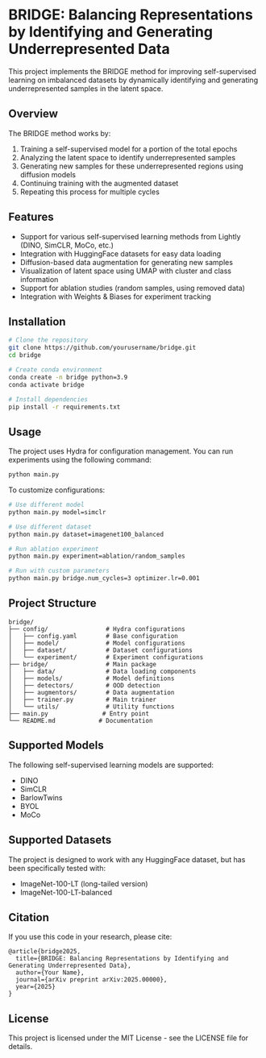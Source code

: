# BRIDGE: Balancing Representations by Identifying and Generating Underrepresented Data

This project implements the BRIDGE method for improving self-supervised learning on imbalanced datasets by dynamically identifying and generating underrepresented samples in the latent space.

## Overview

The BRIDGE method works by:

1. Training a self-supervised model for a portion of the total epochs
2. Analyzing the latent space to identify underrepresented samples
3. Generating new samples for these underrepresented regions using diffusion models
4. Continuing training with the augmented dataset
5. Repeating this process for multiple cycles

## Features

- Support for various self-supervised learning methods from Lightly (DINO, SimCLR, MoCo, etc.)
- Integration with HuggingFace datasets for easy data loading
- Diffusion-based data augmentation for generating new samples
- Visualization of latent space using UMAP with cluster and class information
- Support for ablation studies (random samples, using removed data)
- Integration with Weights & Biases for experiment tracking

## Installation

```bash
# Clone the repository
git clone https://github.com/yourusername/bridge.git
cd bridge

# Create conda environment
conda create -n bridge python=3.9
conda activate bridge

# Install dependencies
pip install -r requirements.txt
```

## Usage

The project uses Hydra for configuration management. You can run experiments using the following command:

```bash
python main.py
```

To customize configurations:

```bash
# Use different model
python main.py model=simclr

# Use different dataset
python main.py dataset=imagenet100_balanced

# Run ablation experiment
python main.py experiment=ablation/random_samples

# Run with custom parameters
python main.py bridge.num_cycles=3 optimizer.lr=0.001
```

## Project Structure

```
bridge/
├── config/                # Hydra configurations
│   ├── config.yaml        # Base configuration
│   ├── model/             # Model configurations
│   ├── dataset/           # Dataset configurations
│   └── experiment/        # Experiment configurations
├── bridge/                # Main package
│   ├── data/              # Data loading components
│   ├── models/            # Model definitions
│   ├── detectors/         # OOD detection
│   ├── augmentors/        # Data augmentation
│   ├── trainer.py         # Main trainer
│   └── utils/             # Utility functions
├── main.py               # Entry point
└── README.md            # Documentation
```

## Supported Models

The following self-supervised learning models are supported:

- DINO
- SimCLR
- BarlowTwins
- BYOL
- MoCo

## Supported Datasets

The project is designed to work with any HuggingFace dataset, but has been specifically tested with:

- ImageNet-100-LT (long-tailed version)
- ImageNet-100-LT-balanced

## Citation

If you use this code in your research, please cite:

```
@article{bridge2025,
  title={BRIDGE: Balancing Representations by Identifying and Generating Underrepresented Data},
  author={Your Name},
  journal={arXiv preprint arXiv:2025.00000},
  year={2025}
}
```

## License

This project is licensed under the MIT License - see the LICENSE file for details.

